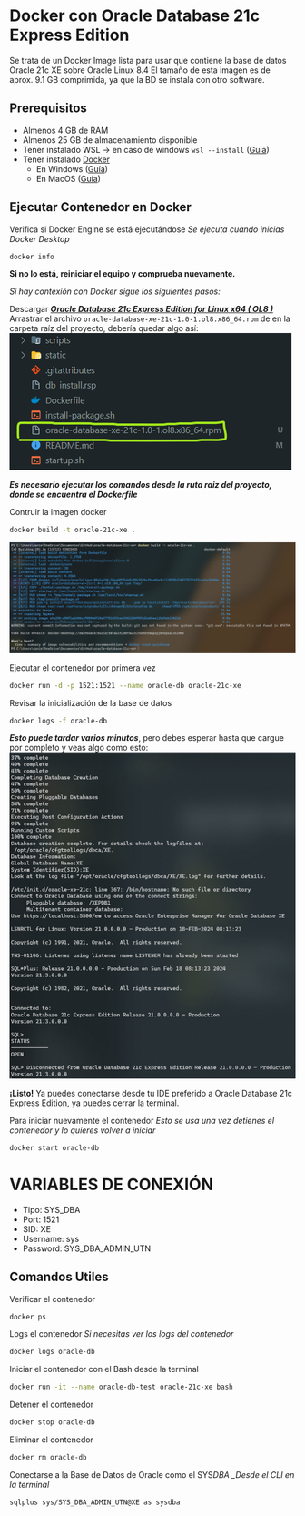 # Docker con Oracle Database 21c Express Edition

Se trata de un Docker Image lista para usar que contiene la base de datos Oracle 21c XE sobre Oracle Linux 8.4
El tamaño de esta imagen es de aprox. 9.1 GB comprimida, ya que la BD se instala con otro software.

## Prerequisitos

- Almenos 4 GB de RAM
- Almenos 25 GB de almacenamiento disponible
- Tener instalado WSL -> en caso de windows `wsl --install` ([Guía](https://www.youtube.com/shorts/ddfLijQ1t88))
- Tener instalado [Docker](https://docs.docker.com/get-docker/)
  - En Windows ([Guía](https://www.youtube.com/shorts/ddfLijQ1t88))
  - En MacOS ([Guía](https://www.youtube.com/watch?v=a30Enh1_aWI))

## Ejecutar Contenedor en Docker

Verifica si Docker Engine se está ejecutándose
_Se ejecuta cuando inicias Docker Desktop_

```bash
docker info
```

**Si no lo está, reiniciar el equipo y comprueba nuevamente.**

_Si hay contexión con Docker sigue los siguientes pasos:_

Descargar [**_Oracle Database 21c Express Edition for Linux x64 ( OL8 )_**](https://www.oracle.com/mx/database/technologies/xe-downloads.html) <br />
Arrastrar el archivo `oracle-database-xe-21c-1.0-1.ol8.x86_64.rpm` de en la carpeta raíz del proyecto, debería quedar algo así: <br />
<img src='./static/imgs/ODBS21cXE-Screenshot.png'><img>

**_Es necesario ejecutar los comandos desde la ruta raiz del proyecto, donde se encuentra el Dockerfile_**

Contruir la imagen docker

```bash
docker build -t oracle-21c-xe .
```

<img src='./static/imgs/DockerBuildBASH.png'><img>

Ejecutar el contenedor por primera vez

```bash
docker run -d -p 1521:1521 --name oracle-db oracle-21c-xe
```

Revisar la inicialización de la base de datos

```bash
docker logs -f oracle-db
```

**_Esto puede tardar varios minutos_**, pero debes esperar hasta que cargue por completo y veas algo como esto: <br />
<img src='./static/imgs/ODBS21cXELogger-Screenshot.png'><img>

**¡Listo!** Ya puedes conectarse desde tu IDE preferido a Oracle Database 21c Express Edition, ya puedes cerrar la terminal.

Para iniciar nuevamente el contenedor
_Esto se usa una vez detienes el contenedor y lo quieres volver a iniciar_

```bash
docker start oracle-db
```

# **VARIABLES DE CONEXIÓN**

- Tipo: SYS_DBA
- Port: 1521
- SID: XE
- Username: sys
- Password: SYS_DBA_ADMIN_UTN

## Comandos Utiles

Verificar el contenedor

```bash
docker ps
```

Logs el contenedor
_Si necesitas ver los logs del contenedor_

```bash
docker logs oracle-db
```

Iniciar el contenedor con el Bash desde la terminal

```bash
docker run -it --name oracle-db-test oracle-21c-xe bash
```

Detener el contenedor

```bash
docker stop oracle-db
```

Eliminar el contenedor

```bash
docker rm oracle-db
```

Conectarse a la Base de Datos de Oracle como el SYS*DBA
\_Desde el CLI en la terminal*

```bash
sqlplus sys/SYS_DBA_ADMIN_UTN@XE as sysdba
```
